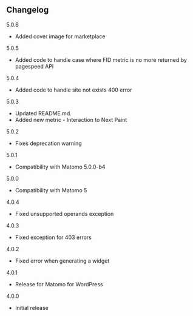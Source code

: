 ## Changelog

5.0.6
- Added cover image for marketplace

5.0.5
- Added code to handle case where FID metric is no more returned by pagespeed API

5.0.4
- Added code to handle site not exists 400 error

5.0.3
- Updated README.md.
- Added new metric - Interaction to Next Paint

5.0.2
- Fixes deprecation warning

5.0.1
- Compatibility with Matomo 5.0.0-b4

5.0.0
- Compatibility with Matomo 5

4.0.4
- Fixed unsupported operands exception

4.0.3
- Fixed exception for 403 errors

4.0.2
- Fixed error when generating a widget 

4.0.1
- Release for Matomo for WordPress

4.0.0
- Initial release
